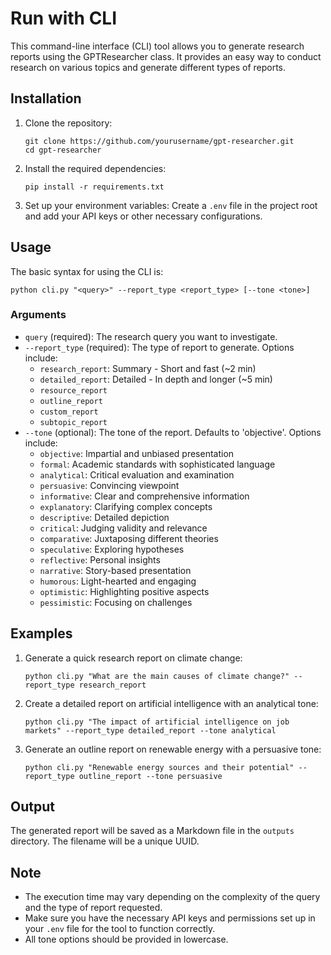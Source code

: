 # Run with CLI

This command-line interface (CLI) tool allows you to generate research reports using the GPTResearcher class. It provides an easy way to conduct research on various topics and generate different types of reports.

## Installation

1. Clone the repository:

   ```
   git clone https://github.com/yourusername/gpt-researcher.git
   cd gpt-researcher
   ```

2. Install the required dependencies:

   ```
   pip install -r requirements.txt
   ```

3. Set up your environment variables:
   Create a `.env` file in the project root and add your API keys or other necessary configurations.

## Usage

The basic syntax for using the CLI is:

```
python cli.py "<query>" --report_type <report_type> [--tone <tone>]
```

### Arguments

- `query` (required): The research query you want to investigate.
- `--report_type` (required): The type of report to generate. Options include:
  - `research_report`: Summary - Short and fast (~2 min)
  - `detailed_report`: Detailed - In depth and longer (~5 min)
  - `resource_report`
  - `outline_report`
  - `custom_report`
  - `subtopic_report`
- `--tone` (optional): The tone of the report. Defaults to 'objective'. Options include:
  - `objective`: Impartial and unbiased presentation
  - `formal`: Academic standards with sophisticated language
  - `analytical`: Critical evaluation and examination
  - `persuasive`: Convincing viewpoint
  - `informative`: Clear and comprehensive information
  - `explanatory`: Clarifying complex concepts
  - `descriptive`: Detailed depiction
  - `critical`: Judging validity and relevance
  - `comparative`: Juxtaposing different theories
  - `speculative`: Exploring hypotheses
  - `reflective`: Personal insights
  - `narrative`: Story-based presentation
  - `humorous`: Light-hearted and engaging
  - `optimistic`: Highlighting positive aspects
  - `pessimistic`: Focusing on challenges

## Examples

1. Generate a quick research report on climate change:

   ```
   python cli.py "What are the main causes of climate change?" --report_type research_report
   ```

2. Create a detailed report on artificial intelligence with an analytical tone:

   ```
   python cli.py "The impact of artificial intelligence on job markets" --report_type detailed_report --tone analytical
   ```

3. Generate an outline report on renewable energy with a persuasive tone:

   ```
   python cli.py "Renewable energy sources and their potential" --report_type outline_report --tone persuasive
   ```

## Output

The generated report will be saved as a Markdown file in the `outputs` directory. The filename will be a unique UUID.

## Note

- The execution time may vary depending on the complexity of the query and the type of report requested.
- Make sure you have the necessary API keys and permissions set up in your `.env` file for the tool to function correctly.
- All tone options should be provided in lowercase.
